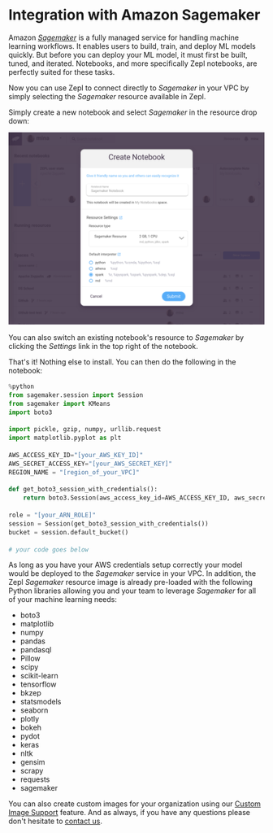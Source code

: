 # Integration with Amazon Sagemaker

Amazon [*Sagemaker*](https://aws.amazon.com/sagemaker/) is a fully managed service for handling machine learning workflows. It enables users to build, train, and deploy ML models quickly. But before you can deploy your ML model, it must first be built, tuned, and iterated. Notebooks, and more specifically Zepl notebooks, are perfectly suited for these tasks.

Now you can use Zepl to connect directly to *Sagemaker* in your VPC by simply selecting the *Sagemaker* resource available in Zepl.

Simply create a new notebook and select *Sagemaker* in the resource drop down:

<img src="../../../img/sagemaker_resource.png" class="image-box big-img" />

You can also switch an existing notebook's resource to *Sagemaker* by clicking the *Settings* link in the top right of the notebook.

That's it! Nothing else to install. You can then do the following in the notebook:

```python
%python
from sagemaker.session import Session
from sagemaker import KMeans
import boto3

import pickle, gzip, numpy, urllib.request
import matplotlib.pyplot as plt

AWS_ACCESS_KEY_ID="[your_AWS_KEY_ID]"
AWS_SECRET_ACCESS_KEY="[your_AWS_SECRET_KEY]"
REGION_NAME = "[region_of_your_VPC]"

def get_boto3_session_with_credentials():
    return boto3.Session(aws_access_key_id=AWS_ACCESS_KEY_ID, aws_secret_access_key=AWS_SECRET_ACCESS_KEY,region_name=REGION_NAME)

role = "[your_ARN_ROLE]"
session = Session(get_boto3_session_with_credentials())
bucket = session.default_bucket()

# your code goes below
```

As long as you have your AWS credentials setup correctly your model would be deployed to the *Sagemaker* service in your VPC. In addition, the Zepl *Sagemaker* resource image is already pre-loaded with the following Python libraries allowing you and your team to leverage *Sagemaker* for all of your machine learning needs:

* boto3
* matplotlib
* numpy
* pandas
* pandasql
* Pillow
* scipy
* scikit-learn
* tensorflow
* bkzep
* statsmodels
* seaborn
* plotly
* bokeh
* pydot
* keras
* nltk
* gensim
* scrapy
* requests
* sagemaker

You can also create custom images for your organization using our [Custom Image Support](/guide/enterprise/custom_image_support.html) feature. And as always, if you have any questions please don't hesitate to [contact us]((mailto:support@zepl.com)).
